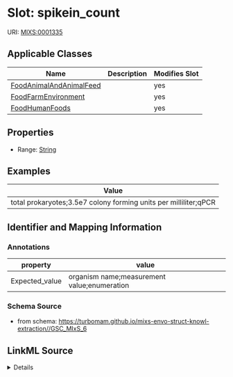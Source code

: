# Slot: spikein_count

URI: [MIXS:0001335](https://w3id.org/mixs/0001335)



<!-- no inheritance hierarchy -->




## Applicable Classes

| Name | Description | Modifies Slot |
| --- | --- | --- |
[FoodAnimalAndAnimalFeed](FoodAnimalAndAnimalFeed.md) |  |  yes  |
[FoodFarmEnvironment](FoodFarmEnvironment.md) |  |  yes  |
[FoodHumanFoods](FoodHumanFoods.md) |  |  yes  |







## Properties

* Range: [String](String.md)






## Examples

| Value |
| --- |
| total prokaryotes;3.5e7 colony forming units per milliliter;qPCR |

## Identifier and Mapping Information





### Annotations

| property | value |
| --- | --- |
| Expected_value | organism name;measurement value;enumeration || Preferred_unit | colony forming units per milliliter; colony forming units per gram of dry weight |



### Schema Source


* from schema: https://turbomam.github.io/mixs-envo-struct-knowl-extraction//GSC_MIxS_6




## LinkML Source

<details>
```yaml
name: spikein_count
annotations:
  Expected_value:
    tag: Expected_value
    value: organism name;measurement value;enumeration
  Preferred_unit:
    tag: Preferred_unit
    value: colony forming units per milliliter; colony forming units per gram of dry
      weight
title: spike-in organism count
notes:
- count
- organism
- spike
examples:
- value: total prokaryotes;3.5e7 colony forming units per milliliter;qPCR
from_schema: https://turbomam.github.io/mixs-envo-struct-knowl-extraction//GSC_MIxS_6
rank: 1000
string_serialization: '{text};{float} {unit};[ATP|MPN|qPCR|other]'
slot_uri: MIXS:0001335
multivalued: false
alias: spikein_count
domain_of:
- FoodAnimalAndAnimalFeed
- FoodFarmEnvironment
- FoodHumanFoods
range: string
required: false
recommended: false

```
</details>